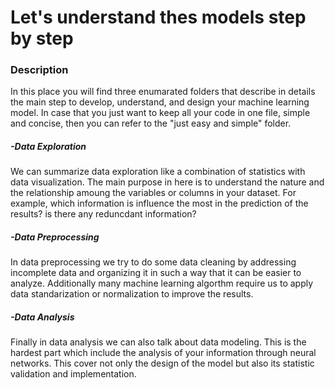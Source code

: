 # Let's understand thes models step by step

### Description
In this place you will find three enumarated folders that describe in details the main step to develop, understand, and design your machine learning model. In case that you just want to keep all your code in one file, simple and concise, then you can refer to the "just easy and simple" folder.

##### -Data Exploration

We can summarize data exploration like a combination of statistics with data visualization. The main purpose in here is to understand the nature and the relationship amoung the variables or columns in your dataset. For example, which information is influence the most in the prediction of the results? is there any reduncdant information?

##### -Data Preprocessing

In data preprocessing we try to do some data cleaning by addressing incomplete data and organizing it in such a way that it can be easier to analyze. Additionally many machine learning algorthm require us to apply data standarization or normalization to improve the results.

##### -Data Analysis

Finally in data analysis we can also talk about data modeling. This is the hardest part which include the analysis of your information through neural networks. This cover not only the design of the model but also its statistic validation and implementation.
